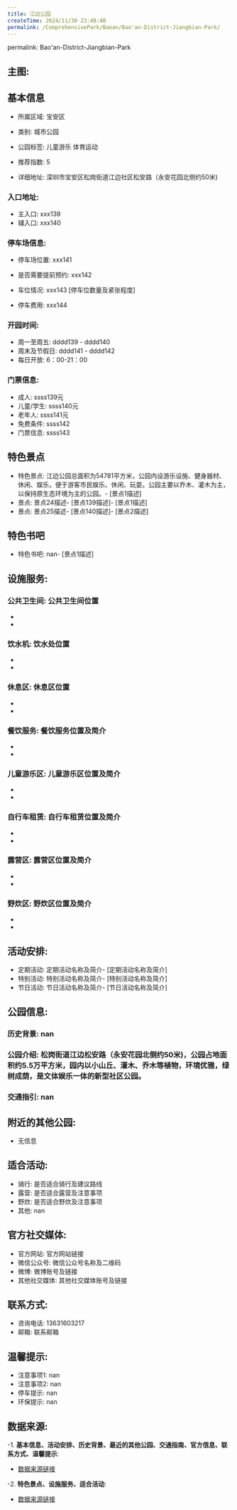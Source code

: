 ```yaml
---
title: 江边公园
createTime: 2024/11/30 23:48:40
permalink: /ComprehensivePark/Baoan/Bao'an-District-Jiangbian-Park/
---
```

permalink: Bao'an-District-Jiangbian-Park
<!-- ## 游玩路径: -->

## 主图:
<ImageCard
image="https://cgj.sz.gov.cn/img/4/4005/4005934/10775165.png"
title= "江边公园"
description= "松岗街道江边松安路（永安花园北侧约50米)，公园占地面积约5.5万平方米，园内以小山丘、灌木、乔木等植物，环境优雅，绿树成荫，是文体娱乐一体的新型社区公园。"
date="2024/11/30"
href="/"
author="深圳公园"
/>

## 基本信息

- 所属区域: 宝安区

- 类别: 城市公园

- 公园标签: 儿童游乐 体育运动

- 推荐指数: 5

- 详细地址: 深圳市宝安区松岗街道江边社区松安路（永安花园北侧约50米)

### 入口地址:
- 主入口: xxx139
- 辅入口: xxx140
### 停车场信息:
- 停车场位置: xxx141

- 是否需要提前预约: xxx142

- 车位情况: xxx143 [停车位数量及紧张程度]

- 停车费用: xxx144

### 开园时间:
- 周一至周五: dddd139 - dddd140
- 周末及节假日: dddd141 - dddd142
- 每日开放: 6：00-21：00

### 门票信息:
- 成人: ssss139元
- 儿童/学生: ssss140元
- 老年人: ssss141元
- 免费条件: ssss142
- 门票信息: ssss143
## 特色景点
- 特色景点: 江边公园总面积为54781平方米，公园内设游乐设施、健身器材、休闲、娱乐，便于游客市民娱乐、休闲、玩耍。公园主要以乔木、灌木为主，以保持原生态环境为主的公园。- [景点1描述]
- 景点: 景点24描述- [景点139描述]- [景点1描述]
- 景点: 景点25描述- [景点140描述]- [景点2描述]
## 特色书吧
- 特色书吧: nan- [景点1描述]
## 设施服务:
### 公共卫生间: 公共卫生间位置
- 
- 
### 饮水机: 饮水处位置
- 
- 
### 休息区: 休息区位置
- 
- 
### 餐饮服务: 餐饮服务位置及简介
- 
- 
### 儿童游乐区: 儿童游乐区位置及简介
- 
- 
### 自行车租赁: 自行车租赁位置及简介
- 
- 
### 露营区: 露营区位置及简介
- 
- 
### 野炊区: 野炊区位置及简介

- 
- 
## 活动安排:
- 定期活动: 定期活动名称及简介- [定期活动名称及简介]
- 特别活动: 特别活动名称及简介- [特别活动名称及简介]
- 节日活动: 节日活动名称及简介- [节日活动名称及简介]
## 公园信息:
### 历史背景: nan
### 公园介绍: 松岗街道江边松安路（永安花园北侧约50米)，公园占地面积约5.5万平方米，园内以小山丘、灌木、乔木等植物，环境优雅，绿树成荫，是文体娱乐一体的新型社区公园。
### 交通指引: nan

## 附近的其他公园:
- 无信息

## 适合活动:
- 骑行: 是否适合骑行及建议路线
- 露营: 是否适合露营及注意事项
- 野炊: 是否适合野炊及注意事项
- 其他: nan

## 官方社交媒体:
- 官方网站: 官方网站链接
- 微信公众号: 微信公众号名称及二维码
- 微博: 微博账号及链接
- 其他社交媒体: 其他社交媒体账号及链接

## 联系方式:
- 咨询电话: 13631603217
- 邮箱: 联系邮箱

## 温馨提示:
- 注意事项1: nan
- 注意事项2: nan
- 停车提示: nan
- 环保提示: nan

## 数据来源:
-1. **基本信息、活动安排、历史背景、最近的其他公园、交通指南、官方信息、联系方式、温馨提示**:
- [数据来源链接](https://cgj.sz.gov.cn/xsmh/gysz/csgy/content/post_10775165.html)

-2. **特色景点、设施服务、适合活动**:
- [数据来源链接](https://cgj.sz.gov.cn/xsmh/gysz/csgy/content/post_10775165.html)

